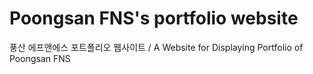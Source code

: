 # Poongsan FNS's portfolio website
풍산 에프앤에스 포트폴리오 웹사이트 / A Website for Displaying Portfolio of Poongsan FNS
